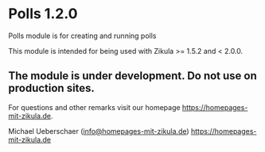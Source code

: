 # Polls 1.2.0

Polls module is for creating and running polls

This module is intended for being used with Zikula >= 1.5.2 and < 2.0.0.

## The module is under development. Do not use on production sites.

For questions and other remarks visit our homepage https://homepages-mit-zikula.de.

Michael Ueberschaer (info@homepages-mit-zikula.de)
https://homepages-mit-zikula.de
